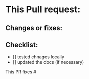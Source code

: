 # This Pull request:

## Changes or fixes:


## Checklist:

- [] tested chnages locally
- [] updated the docs (if necessary)

This PR fixes # 

